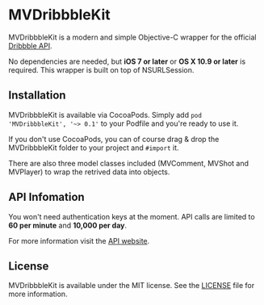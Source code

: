 # MVDribbbleKit
MVDribbbleKit is a modern and simple Objective-C wrapper for the official [Dribbble API](https://dribbble.com/api).

No dependencies are needed, but **iOS 7 or later** or **OS X 10.9 or later** is required. This wrapper is built on top of NSURLSession.

## Installation
MVDribbbleKit is available via CocoaPods. Simply add `pod 'MVDribbbleKit', '~> 0.1'` to your Podfile and you're ready to use it.

If you don't use CocoaPods, you can of course drag & drop the MVDribbbleKit folder to your project and `#import` it.

There are also three model classes included (MVComment, MVShot and MVPlayer) to wrap the retrived data into objects.


## API Infomation
You won't need authentication keys at the moment. API calls are limited to **60 per minute** and **10,000 per day**.

For more information visit the [API website](https://dribbble.com/api).

## License
MVDribbbleKit is available under the MIT license. See the [LICENSE](https://github.com/marcelvoss/MVDribbbleKit/blob/master/LICENSE.md) file for more information.